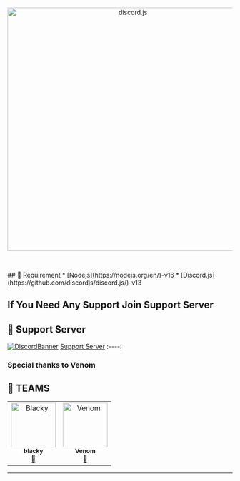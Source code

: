 <div align="center">
  <br />
  <p>
    <a href="https://discord.js.org"><img src="https://discord.js.org/static/logo.svg" width="546" alt="discord.js" /></a>
  </p>
  <br />
  <p>
</div>
## 📎 Requirement
* [Nodejs](https://nodejs.org/en/)-v16 
* [Discord.js](https://github.com/discordjs/discord.js/)-v13

## If You Need Any Support Join Support Server
## 💌 Support Server
[![DiscordBanner](https://invidget.switchblade.xyz/gfcv94hDhv)](https://discord.gg/gfcv94hDhv)
[Support Server](https://discord.gg/gfcv94hDhv)
:----:
### Special thanks to Venom
## 👥 TEAMS ##
<div align="left">
<table>
  <tr>
     <td align="center"><a href="https://discord.com/users/491577179495333903"><img src="https://cdn.discordapp.com/avatars/491577179495333903/a_3f79ff04ec2e9fd68bb0f80401bd817a.gif?size=256&f=.gif?size=512" width="100px;" alt="Blacky"/><br /><sub><b>blacky</b></sub></a><br /><a href="https://discord.com/users/491577179495333903" title="Owner">👑</a></td>
     <td align="center"><a href="https://discord.com/users/767393101241122826"><img src="https://images-ext-1.discordapp.net/external/XqKVrB20Rrob0F1z2nSb5Dpo2n4HPEOl-YJzMoE-JOs/%3Fsize%3D1024/https/cdn.discordapp.com/avatars/767393101241122826/9ec9044208bc296d9f94a05a336d177d.png?size=512" width="100px;" alt="Venom"/><br /><sub><b>Venom</b></sub></a><br /><a href="https://discord.com/users/767393101241122826" title="Owner">👑</a></td>
     
  </tr>
</table>
</div>

<hr>
